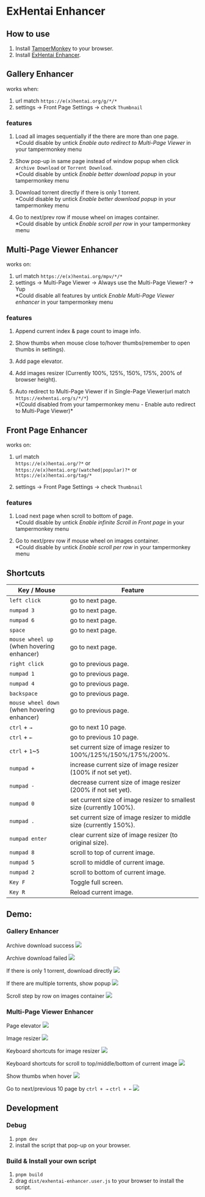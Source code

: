 # ExHentai Enhancer

## How to use
1. Install [TamperMonkey](https://chrome.google.com/webstore/detail/tampermonkey/dhdgffkkebhmkfjojejmpbldmpobfkfo) to your browser.
2. Install [ExHentai Enhancer](https://github.com/sk2589822/Exhentai-Enhancer/raw/master/dist/exhentai-enhancer.user.js).

## Gallery Enhancer
works when:
1. url match `https://e(x)hentai.org/g/*/*`
2. settings -> Front Page Settings -> check `Thumbnail`

### features

1. Load all images sequentially if the there are more than one page.  
   \*Could disable by untick *Enable auto redirect to Multi-Page Viewer* in your tampermonkey menu

2. Show pop-up in same page instead of window popup when click `Archive Download` or `Torrent Download`.  
   \*Could disable by untick *Enable better download popup* in your tampermonkey menu

3. Download torrent directly if there is only 1 torrent.  
   \*Could disable by untick *Enable better download popup* in your tampermonkey menu

4. Go to next/prev row if mouse wheel on images container.  
   \*Could disable by untick *Enable scroll per row* in your tampermonkey menu

## Multi-Page Viewer Enhancer
works on: 
1. url match `https://e(x)hentai.org/mpv/*/*`
2. settings -> Multi-Page Viewer -> Always use the Multi-Page Viewer? -> Yup  
\*Could disable all features by untick *Enable Multi-Page Viewer enhancer* in your tampermonkey menu

### features

1. Append current index & page count to image info.

2. Show thumbs when mouse close to/hover thumbs(remember to open thumbs in settings).

3. Add page elevator.

4. Add images resizer (Currently 100%, 125%, 150%, 175%, 200% of browser height).

5. Auto redirect to Multi-Page Viewer if in Single-Page Viewer(url match `https://exhentai.org/s/*/*`)  
   \*(Could disabled from your tampermonkey menu - Enable auto redirect to Multi-Page Viewer)*
   

## Front Page Enhancer
works on: 
1. url match   
   `https://e(x)hentai.org/?*` or  
   `https://e(x)hentai.org/(watched|popular)?*` or  
   `https://e(x)hentai.org/tag/*`

2. settings -> Front Page Settings -> check `Thumbnail`

### features

1. Load next page when scroll to bottom of page.  
   \*Could disable by untick *Enable infinite Scroll in Front page* in your tampermonkey menu

2. Go to next/prev row if mouse wheel on images container.   
   \*Could disable by untick *Enable scroll per row* in your tampermonkey menu
## Shortcuts

| Key / Mouse | Feature |
| --- | --- |
| `left click` | go to next page. |
| `numpad 3`  | go to next page. |
| `numpad 6`  | go to next page. | 
| `space` | go to next page. |
| `mouse wheel up` (when hovering enhancer) | go to next page. |
| `right click` | go to previous page. |
| `numpad 1` | go to previous page. |
| `numpad 4`  | go to previous page. |
| `backspace` | go to previous page. |
| `mouse wheel down` (when hovering enhancer) | go to previous page. |
| `ctrl` + `→` | go to next 10 page. |
| `ctrl` + `←` | go to previous 10 page. |
| `ctrl` + `1`~`5` | set current size of image resizer to 100%/125%/150%/175%/200%. |
| `numpad +` | increase current size of image resizer (100% if not set yet). |
| `numpad -` | decrease current size of image resizer (200% if not set yet). |
| `numpad 0` | set current size of image resizer to smallest size (currently 100%). |
| `numpad .` | set current size of image resizer to middle size (currently 150%). |
| `numpad enter` | clear current size of image resizer (to original size). |
| `numpad 8` | scroll to top of current image. |
| `numpad 5` | scroll to middle of current image. |
| `numpad 2` | scroll to bottom of current image. |
| `Key F` | Toggle full screen. |
| `Key R` | Reload current image. |

## Demo:
  ### Gallery Enhancer

  Archive download success
  ![](https://imgur.com/a8hzlNN.gif)

  Archive download failed
  ![](https://imgur.com/hBmh7A7.gif)

  If there is only 1 torrent, download directly
  ![](https://imgur.com/kdu3MyP.gif)

  If there are multiple torrents, show popup
  ![](https://imgur.com/bXd1YJH.gif)

  Scroll step by row on images container
  ![](https://imgur.com/WdDGu8J.gif)


  ### Multi-Page Viewer Enhancer
  Page elevator
  ![](https://imgur.com/pmwTRuJ.gif)

  Image resizer
  ![](https://imgur.com/Jv2hMgJ.gif)

  Keyboard shortcuts for image resizer
  ![](https://imgur.com/8IRzMkH.gif)

  Keyboard shortcuts for scroll to top/middle/bottom of current image
  ![](https://imgur.com/552vKHC.gif)

  Show thumbs when hover
  ![](https://imgur.com/RoVA7iX.gif)
  
  Go to next/previous 10 page by `ctrl + →` `ctrl + ←`
  ![](https://imgur.com/5viyiJ8.gif)

## Development

### Debug
1. `pnpm dev`
2. install the script that pop-up on your browser.

### Build & Install your own script
1. `pnpm build`
2. drag `dist/exhentai-enhancer.user.js` to your browser to install the script.
